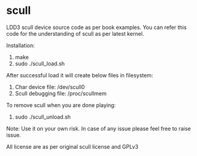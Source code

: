 # scull
LDD3 scull device source code as per book examples. You can refer this code for the understanding of scull as per latest kernel.

Installation:

1) make
2) sudo ./scull_load.sh

After successful load it will create below files in filesystem:
1) Char device file: /dev/scull0
2) Scull debugging file: /proc/scullmem

To remove scull when you are done playing:
1) sudo ./scull_unload.sh

Note: Use it on your own risk. In case of any issue please feel free to raise issue.

All license are as per original scull license and GPLv3
